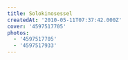 ```yaml
---
title: Solokinosessel
createdAt: '2010-05-11T07:37:42.000Z'
cover: '4597517705'
photos:
  - '4597517705'
  - '4597517933'
---
```



